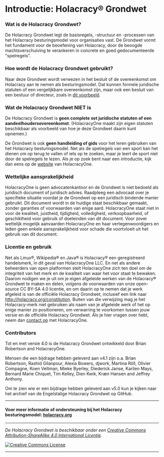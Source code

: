 # Introductie: Holacracy® Grondwet

### Wat is de Holacracy Grondwet?

De Holacracy Grondwet legt de basisregels, -structuur en -processen van het Holacracy besturingsmodel voor organisaties vast. De Grondwet vormt het fundament voor de beoefening van Holacracy, door de beoogde machtsverschuiving te verankeren in concrete en goed gedocumenteerde "spelregels".

### Hoe wordt de Holacracy Grondwet gebruikt?
Naar deze Grondwet wordt verwezen in het besluit of de overeenkomst om Holacracy aan te nemen als besturingsmodel. Dat kunnen formele juridische statuten of een vergelijkbare overeenkomst zijn, maar ook een besluit van een bestuur of directeur, zoals in <a href="https://github.com/holacracyone/Holacracy-Constitution-5.0-DUTCH/blob/main/Aannamedocument.md" target="_blank">dit voorbeeld</a>.

### Wat de Holacracy Grondwet NIET is
De Holacracy Grondwet is **geen complete set juridische statuten of een aandeelhoudersovereenkomst**. (HolacracyOne maakt zijn eigen statuten beschikbaar als voorbeeld van hoe je deze Grondwet daarin kunt opnemen.)

De Grondwet is ook **geen handleiding of gids** voor het leren gebruiken van het Holacracy besturingsmodel. Net als de spelregels van een sport kan het dienen om op terug te vallen of iets op te zoeken, maar je leert de sport niet door de spelregels te lezen. Als je op zoek bent naar een introductie, kijk dan eens op de <a href="http://holacracy.org" target="_blank">website</a> van HolacracyOne.

### Wettelijke aansprakelijkheid
HolacracyOne is geen advocatenkantoor en de Grondwet is niet bedoeld als juridisch document of juridisch advies. Raadpleeg een advocaat over je specifieke situatie voordat je de Grondwet op een juridisch bindende manier gebruikt. Dit document wordt in de huidige staat beschikbaar gemaakt, zonder garanties of voorwaarden van enige aard. HolacracyOne staat niet in voor de kwaliteit, juistheid, tijdigheid, volledigheid, verkoopbaarheid, of geschiktheid voor gebruik of doeleinden van dit document. Voor zover wettelijk mogelijk aanvaarden HolacracyOne en haar vertegenwoordigers en leden geen enkele aansprakelijkheid voor schade die voortvloeit uit het gebruik van dit document.

### Licentie en gebruik
Net als Linux®, Wikipedia® en Java® is Holacracy® een geregistreerd handelsmerk, in dit geval van HolacracyOne LLC. En net als andere beheerders van open platformen stelt HolacracyOne zich ten doel om de integriteit van het merk en de kwaliteit van waar het voor staat te bewaken. Daarom nodigen we je uit om je eigen afgeleide werken van de Holacracy® Grondwet te maken en delen, volgens de voorwaarden van onze open-source CC BY-SA 4.0 licentie, en om daarin op te nemen dat je werk afgeleid is van de officiële Holacracy Grondwet, inclusief een link naar http://holacracy.org/constitution. Buiten van die verwijzing mag je het Holacracy-merk niet gebruiken als naam van je afgeleide werk of het op enige manier zo positioneren, om verwarring te voorkomen tussen jouw versie en de officiële Holacracy Grondwet. Als je hier vragen over hebt, neem dan <a href="http://www.holacracy.org/contact/" target="_blank">contact op</a> met HolacracyOne.

### Contributors
Tot en met versie 4.0 is de Holacracy Grondwet ontwikkeld door Brian Robertson and HolacracyOne. 

Mensen die een bijdrage hebben geleverd aan v4.1 zijn o.a. Brian Robertson, Rashid Gilanpour, Alexia Bowers, djwork, Martina Röll, Olivier Compagne, Koen Veltman, Mieke Byerley, Diederick Janse, Karilen Mays, Bernard Marie Chiquet, Tim Kelley, Dien Kwik, Kræn Hansen and Jeffrey Anthony.

Om te zien wie er een bijdrage hebben geleverd aan v5.0 kun je kijken naar het archief van de Engelstalige Holacracy Grondwet op GitHub.

---

#### Voor meer informatie of ondersteuning bij het Holacracy besturingsmodel: <a href="http://holacracy.org" target="_blank">holacracy.org</a>

---

*_De Holacracy Grondwet is beschikbaar onder een <a rel="license" href="http://creativecommons.org/licenses/by-sa/4.0/">Creative Commons Attribution-ShareAlike 4.0 International Licentie</a>._*

<a rel="license" href="http://creativecommons.org/licenses/by-sa/4.0/" target="_blank"><img alt="Creative Commons License" style="border-width:0" src="https://i.creativecommons.org/l/by-sa/4.0/88x31.png" /></a> 

---
